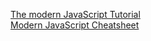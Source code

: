[The modern JavaScript Tutorial](https://javascript.info/) \
[Modern JavaScript Cheatsheet](https://github.com/mbeaudru/modern-js-cheatsheet)

